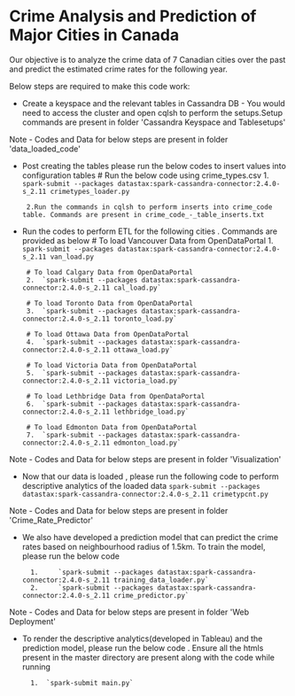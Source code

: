 # Crime Analysis and Prediction of Major Cities in Canada

Our objective is to analyze the crime data of 7 Canadian cities over the past and predict  the  estimated  crime rates  for  the  following year. 

Below steps are required to make this code work:

*  Create a keyspace and the relevant tables in Cassandra DB - You would need to access the cluster and open cqlsh to perform the setups.Setup commands are present in folder 'Cassandra Keyspace and Tablesetups'

Note - Codes and Data for below steps are present in folder 'data_loaded_code'
*  Post creating the tables please run the below codes to insert values into configuration tables
        # Run the below code using crime_types.csv
        1. `spark-submit --packages datastax:spark-cassandra-connector:2.4.0-s_2.11 crimetypes_loader.py`
        
        2.Run the commands in cqlsh to perform inserts into crime_code table. Commands are present in crime_code_-_table_inserts.txt
            

*  Run the codes to perform ETL for the following cities . Commands are provided as below
        # To load Vancouver Data from OpenDataPortal
        1.  `spark-submit --packages datastax:spark-cassandra-connector:2.4.0-s_2.11 van_load.py`
        
        # To load Calgary Data from OpenDataPortal
        2.  `spark-submit --packages datastax:spark-cassandra-connector:2.4.0-s_2.11 cal_load.py`
        
        # To load Toronto Data from OpenDataPortal
        3.  `spark-submit --packages datastax:spark-cassandra-connector:2.4.0-s_2.11 toronto_load.py`  
        
        # To load Ottawa Data from OpenDataPortal
        4.  `spark-submit --packages datastax:spark-cassandra-connector:2.4.0-s_2.11 ottawa_load.py`
        
        # To load Victoria Data from OpenDataPortal
        5.  `spark-submit --packages datastax:spark-cassandra-connector:2.4.0-s_2.11 victoria_load.py`
        
        # To load Lethbridge Data from OpenDataPortal
        6.  `spark-submit --packages datastax:spark-cassandra-connector:2.4.0-s_2.11 lethbridge_load.py` 
        
        # To load Edmonton Data from OpenDataPortal
        7.  `spark-submit --packages datastax:spark-cassandra-connector:2.4.0-s_2.11 edmonton_load.py`

Note - Codes and Data for below steps are present in folder 'Visualization'
*  Now that our data is loaded , please run the following code to perform descriptive analytics of the loaded data
        `spark-submit --packages datastax:spark-cassandra-connector:2.4.0-s_2.11 crimetypcnt.py`

Note - Codes and Data for below steps are present in folder 'Crime_Rate_Predictor'
* We also have developed a prediction model that can predict the crime rates based on neighbourhood radius of 1.5km. To train the model, please run the below code
        
        1.     `spark-submit --packages datastax:spark-cassandra-connector:2.4.0-s_2.11 training_data_loader.py`
        2.     `spark-submit --packages datastax:spark-cassandra-connector:2.4.0-s_2.11 crime_predictor.py`

Note - Codes and Data for below steps are present in folder 'Web Deployment'
* To render the descriptive analytics(developed in Tableau) and the prediction model, please run the below code . Ensure all the htmls present in the master directory are present along with the code while running

        1.  `spark-submit main.py`
